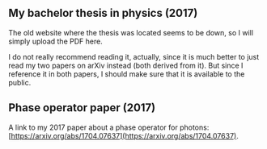 ## My bachelor thesis in physics (2017)

The old website where the thesis was located seems to be down, so I will simply upload the PDF here.

I do not really recommend reading it, actually, since it is much better to just read my two papers on arXiv instead (both derived from it). But since I reference it in both papers, I should make sure that it is available to the public.


## Phase operator paper (2017)

A link to my 2017 paper about a phase operator for photons: [https://arxiv.org/abs/1704.07637](https://arxiv.org/abs/1704.07637).